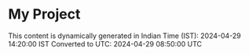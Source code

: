 # My Project

This content is dynamically generated in Indian Time (IST): 2024-04-29 14:20:00 IST
Converted to UTC: 2024-04-29 08:50:00 UTC
